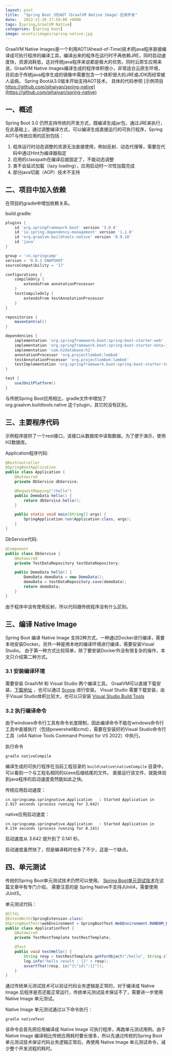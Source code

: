 ```yaml
---
layout: post
title:  "Spring Boot 3的AOT（GraalVM Native Image）应用开发"
date:   2022-11-26 17:50:00 +0800
tags: [spring,GraalVM Native]
categories: [spring boot]
image: assets/images/spring-native.jpg
---
```


GraalVM Native Images是一个利用AOT(Ahead-of-Time)技术把java程序直接编译成可执行程序的编译工具，编译出来的程序在运行时不再依赖JRE，同时启动速度快，资源消耗低，这对传统java程序来说都是极大的优势。同时云原生应用来说，GraalVM Native Images编译生成的程序体积很小，非常适合云原生环境，目前由于传统java程序生成的镜像中需要包含一个体积很大的JRE或JDK而经常被人诟病。
Spring Boot从3.0版本开始支持AOT技术。
具体的代码参照 [示例项目 https://github.com/qihaiyan/spring-native](https://github.com/qihaiyan/spring-native)

## 一、概述

Spring Boot 3.0 仍然支持传统的开发方式，既编译生成jar包，通过JRE来执行，在此基础上，通过调整编译方式，可以编译生成直接运行的可执行程序，Spring AOT与传统应用的区别包括：

1. 程序运行时动态调整的资源无法直接使用，例如反射、动态代理等，需要在代码中通过Hint为编译器指定
2. 应用的classpath在编译后就固定了，不能动态调整
3. 类不会延迟加载（lazy loading），应用启动时一次性加载完成
4. 部分java切面（AOP）技术不支持

## 二、项目中加入依赖

在项目的gradle中增加依赖关系。

build.gradle:

``` groovy
plugins {
    id 'org.springframework.boot' version '3.0.0'
    id 'io.spring.dependency-management' version '1.1.0'
    id 'org.graalvm.buildtools.native' version '0.9.18'
    id 'java'
}

group = 'cn.springcamp'
version = '0.0.1-SNAPSHOT'
sourceCompatibility = '17'

configurations {
    compileOnly {
        extendsFrom annotationProcessor
    }
    testCompileOnly {
        extendsFrom testAnnotationProcessor
    }
}

repositories {
    mavenCentral()
}

dependencies {
    implementation 'org.springframework.boot:spring-boot-starter-web'
    implementation 'org.springframework.boot:spring-boot-starter-data-jpa'
    implementation 'com.h2database:h2'
    annotationProcessor 'org.projectlombok:lombok'
    testAnnotationProcessor 'org.projectlombok:lombok'
    testImplementation 'org.springframework.boot:spring-boot-starter-test'
}

test {
    useJUnitPlatform()
}
```

与传统Spring Boot应用相比，gradle文件中增加了 org.graalvm.buildtools.native 这个plugin，其它的没有区别。

## 三、主要程序代码

示例程序提供了一个rest接口，该接口从数据库中读取数据。为了便于演示，使用H2数据库。

Application程序代码:

``` java
@RestController
@SpringBootApplication
public class Application {
    @Autowired
    private DbService dbService;

    @RequestMapping("/hello")
    public DemoData hello() {
        return dbService.hello();
    }

    public static void main(String[] args) {
        SpringApplication.run(Application.class, args);
    }
}
```

DbService代码:

``` java
@Component
public class DbService {
    @Autowired
    private TestDataRepository testDataRepository;

    public DemoData hello() {
        DemoData demoData = new DemoData();
        demoData = testDataRepository.save(demoData);
        return demoData;
    }
}
```

由于程序中没有使用反射，所以代码跟传统程序没有什么区别。

## 三、编译 Native Image

Spring Boot 编译 Native Image 支持2种方式，一种通过Docker进行编译，需要本地安装Docker。另外一种是用本地的编译环境进行编译，需要安装Visual Studio。
由于第一种方式比较简单，除了要安装Docker外没有很复杂的操作，本文只介绍第二种方式。

### 3.1 安装编译环境

需要安装 GraalVM 和 Visual Studio 两个编译工具。
GraalVM可以直接下载安装，[下载地址](https://www.graalvm.org/downloads/) ，也可以通过 [Scoop](https://scoop.sh/) 进行安装。
Visual Studio 需要下载安装，由于Visual Studio体积比较大，也可以只安装 [Visual Studio Build Tools](https://aka.ms/vs/17/release/vs_BuildTools.exe)

### 3.2 执行编译命令

由于windows命令行工具有命令长度限制，因此编译命令不能在windows命令行工具中直接执行（包括powershell和cmd），需要在安装好的Visual Studio命令行工具（x64 Native Tools Command Prompt for VS 2022）中执行。

执行命令

```
gradle nativeCompile
```

编译生成的可执行程序在当前工程目录的 ```build\native\nativeCompile``` 目录中，可以看到一个与工程名相同的以exe后缀结尾的文件。
直接运行该文件，就能体验到java程序的启动速度竟然能如此之快。

传统应用启动速度：
```
cn.springcamp.springnative.Application   : Started Application in 2.927 seconds (process running for 3.642)
```

native应用启动速度：
```
cn.springcamp.springnative.Application   : Started Application in 0.134 seconds (process running for 0.141)
```

启动速度从 3.642 提升到了 0.141 秒。

启动速度虽然快了，但是编译耗时也多了不少，这是一个缺点。

## 四、单元测试

传统的Spring Boot单元测试技术仍然可以使用。 [Spring Boot单元测试技术](https://springcamp.cn/spring-boot-unit-test/)在这篇文章中有专门介绍。
需要注意的是 Spring Native不支持JUnit4，需要使用JUnit5。

单元测试代码：

``` java
@Slf4j
@ExtendWith(SpringExtension.class)
@SpringBootTest(webEnvironment = SpringBootTest.WebEnvironment.RANDOM_PORT)
public class ApplicationTest {
    @Autowired
    private TestRestTemplate testRestTemplate;

    @Test
    public void testHello() {
        String resp = testRestTemplate.getForObject("/hello", String.class);
        log.info("hello result : {}" + resp);
        assertThat(resp, is("{\"id\":1}"));
    }
}
```

通过传统单元测试技术可以验证代码业务逻辑是正常的，对于编译成 Native Image 后程序是否还能正常运行，传统单元测试技术保证不了，需要进一步使用 Native Image 单元测试。

Native Image 单元测试通过以下命令执行：

```
gradle nativeTest
```

该命令会首先把应用编译成 Native Image 可执行程序，再跑单元测试用例。由于  Native Image 编译相比传统应用耗时要长很多，所以先通过传统的Spring Boot单元测试技术保证代码业务逻辑正常后，再使用 Native Image 单元测试命令，减少整个开发流程的耗时。